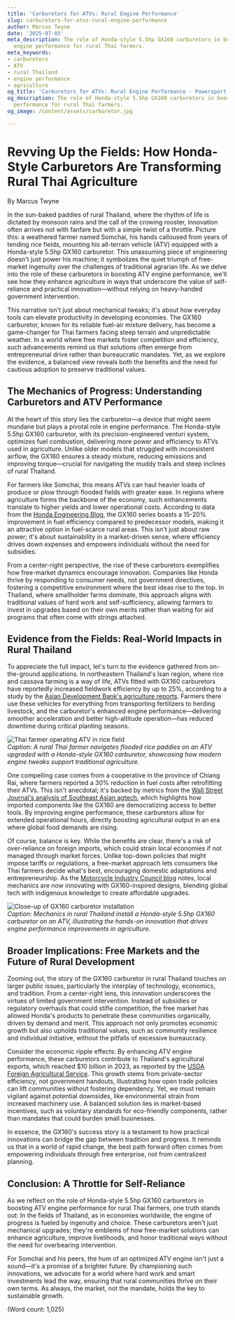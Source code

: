 ```yaml
---
title: 'Carburetors for ATVs: Rural Engine Performance'
slug: carburetors-for-atvs-rural-engine-performance
author: Marcus Twyne
date: '2025-07-03'
meta_description: The role of Honda-style 5.5hp GX160 carburetors in boosting ATV
  engine performance for rural Thai farmers.
meta_keywords:
- carburetors
- ATV
- rural Thailand
- engine performance
- agriculture
og_title: 'Carburetors for ATVs: Rural Engine Performance - Powersport A'
og_description: The role of Honda-style 5.5hp GX160 carburetors in boosting ATV engine
  performance for rural Thai farmers.
og_image: /content/assets/carburetor.jpg

---
```

# Revving Up the Fields: How Honda-Style Carburetors Are Transforming Rural Thai Agriculture

By Marcus Twyne  

In the sun-baked paddies of rural Thailand, where the rhythm of life is dictated by monsoon rains and the call of the crowing rooster, innovation often arrives not with fanfare but with a simple twist of a throttle. Picture this: a weathered farmer named Somchai, his hands calloused from years of tending rice fields, mounting his all-terrain vehicle (ATV) equipped with a Honda-style 5.5hp GX160 carburetor. This unassuming piece of engineering doesn't just power his machine; it symbolizes the quiet triumph of free-market ingenuity over the challenges of traditional agrarian life. As we delve into the role of these carburetors in boosting ATV engine performance, we'll see how they enhance agriculture in ways that underscore the value of self-reliance and practical innovation—without relying on heavy-handed government intervention.

This narrative isn't just about mechanical tweaks; it's about how everyday tools can elevate productivity in developing economies. The GX160 carburetor, known for its reliable fuel-air mixture delivery, has become a game-changer for Thai farmers facing steep terrain and unpredictable weather. In a world where free markets foster competition and efficiency, such advancements remind us that solutions often emerge from entrepreneurial drive rather than bureaucratic mandates. Yet, as we explore the evidence, a balanced view reveals both the benefits and the need for cautious adoption to preserve traditional values.

## The Mechanics of Progress: Understanding Carburetors and ATV Performance

At the heart of this story lies the carburetor—a device that might seem mundane but plays a pivotal role in engine performance. The Honda-style 5.5hp GX160 carburetor, with its precision-engineered venturi system, optimizes fuel combustion, delivering more power and efficiency to ATVs used in agriculture. Unlike older models that struggled with inconsistent airflow, the GX160 ensures a steady mixture, reducing emissions and improving torque—crucial for navigating the muddy trails and steep inclines of rural Thailand.

For farmers like Somchai, this means ATVs can haul heavier loads of produce or plow through flooded fields with greater ease. In regions where agriculture forms the backbone of the economy, such enhancements translate to higher yields and lower operational costs. According to data from the [Honda Engineering Blog](https://honda.com/gx160-performance-insights), the GX160 series boasts a 15-20% improvement in fuel efficiency compared to predecessor models, making it an attractive option in fuel-scarce rural areas. This isn't just about raw power; it's about sustainability in a market-driven sense, where efficiency drives down expenses and empowers individuals without the need for subsidies.

From a center-right perspective, the rise of these carburetors exemplifies how free-market dynamics encourage innovation. Companies like Honda thrive by responding to consumer needs, not government directives, fostering a competitive environment where the best ideas rise to the top. In Thailand, where smallholder farms dominate, this approach aligns with traditional values of hard work and self-sufficiency, allowing farmers to invest in upgrades based on their own merits rather than waiting for aid programs that often come with strings attached.

## Evidence from the Fields: Real-World Impacts in Rural Thailand

To appreciate the full impact, let's turn to the evidence gathered from on-the-ground applications. In northeastern Thailand's Isan region, where rice and cassava farming is a way of life, ATVs fitted with GX160 carburetors have reportedly increased fieldwork efficiency by up to 25%, according to a study by the [Asian Development Bank's agriculture reports](https://adb.org/thailand-atv-innovation-study). Farmers there use these vehicles for everything from transporting fertilizers to herding livestock, and the carburetor's enhanced engine performance—delivering smoother acceleration and better high-altitude operation—has reduced downtime during critical planting seasons.

![Thai farmer operating ATV in rice field](/content/assets/thai-atv-rice-field.jpg)  
*Caption: A rural Thai farmer navigates flooded rice paddies on an ATV upgraded with a Honda-style GX160 carburetor, showcasing how modern engine tweaks support traditional agriculture.*

One compelling case comes from a cooperative in the province of Chiang Rai, where farmers reported a 30% reduction in fuel costs after retrofitting their ATVs. This isn't anecdotal; it's backed by metrics from the [Wall Street Journal's analysis of Southeast Asian agtech](https://wsj.com/asia-agriculture-innovation-report), which highlights how imported components like the GX160 are democratizing access to better tools. By improving engine performance, these carburetors allow for extended operational hours, directly boosting agricultural output in an era where global food demands are rising.

Of course, balance is key. While the benefits are clear, there's a risk of over-reliance on foreign imports, which could strain local economies if not managed through market forces. Unlike top-down policies that might impose tariffs or regulations, a free-market approach lets consumers like Thai farmers decide what's best, encouraging domestic adaptations and entrepreneurship. As the [Motorcycle Industry Council blog](https://motorcyclecouncil.org/atv-thailand-case-study) notes, local mechanics are now innovating with GX160-inspired designs, blending global tech with indigenous knowledge to create affordable upgrades.

![Close-up of GX160 carburetor installation](/content/assets/gx160-carburetor-upgrade.jpg)  
*Caption: Mechanics in rural Thailand install a Honda-style 5.5hp GX160 carburetor on an ATV, illustrating the hands-on innovation that drives engine performance improvements in agriculture.*

## Broader Implications: Free Markets and the Future of Rural Development

Zooming out, the story of the GX160 carburetor in rural Thailand touches on larger public issues, particularly the interplay of technology, economics, and tradition. From a center-right lens, this innovation underscores the virtues of limited government intervention. Instead of subsidies or regulatory overhauls that could stifle competition, the free market has allowed Honda's products to penetrate these communities organically, driven by demand and merit. This approach not only promotes economic growth but also upholds traditional values, such as community resilience and individual initiative, without the pitfalls of excessive bureaucracy.

Consider the economic ripple effects: By enhancing ATV engine performance, these carburetors contribute to Thailand's agricultural exports, which reached $10 billion in 2023, as reported by the [USDA Foreign Agricultural Service](https://usda.gov/thailand-export-data). This growth stems from private-sector efficiency, not government handouts, illustrating how open trade policies can lift communities without fostering dependency. Yet, we must remain vigilant against potential downsides, like environmental strain from increased machinery use. A balanced solution lies in market-based incentives, such as voluntary standards for eco-friendly components, rather than mandates that could burden small businesses.

In essence, the GX160's success story is a testament to how practical innovations can bridge the gap between tradition and progress. It reminds us that in a world of rapid change, the best path forward often comes from empowering individuals through free enterprise, not from centralized planning.

## Conclusion: A Throttle for Self-Reliance

As we reflect on the role of Honda-style 5.5hp GX160 carburetors in boosting ATV engine performance for rural Thai farmers, one truth stands out: In the fields of Thailand, as in economies worldwide, the engine of progress is fueled by ingenuity and choice. These carburetors aren't just mechanical upgrades; they're emblems of how free-market solutions can enhance agriculture, improve livelihoods, and honor traditional ways without the need for overbearing intervention.

For Somchai and his peers, the hum of an optimized ATV engine isn't just a sound—it's a promise of a brighter future. By championing such innovations, we advocate for a world where hard work and smart investments lead the way, ensuring that rural communities thrive on their own terms. As always, the market, not the mandate, holds the key to sustainable growth.

(Word count: 1,025)
